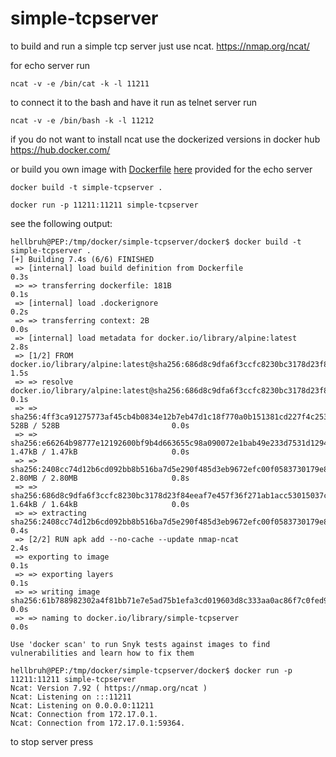 # simple-tcpserver

to build and run a simple tcp server just use ncat. https://nmap.org/ncat/

for echo server run

	ncat -v -e /bin/cat -k -l 11211

to connect it to the bash and have it run as telnet server run

	ncat -v -e /bin/bash -k -l 11212

if you do not want to install ncat use the dockerized versions in docker hub https://hub.docker.com/

or build you own image with [Dockerfile](./docker/Dockerfile) [here](./docker) provided for the echo server

	docker build -t simple-tcpserver .
	
	docker run -p 11211:11211 simple-tcpserver

see the following output:

	hellbruh@PEP:/tmp/docker/simple-tcpserver/docker$ docker build -t simple-tcpserver .
	[+] Building 7.4s (6/6) FINISHED
	 => [internal] load build definition from Dockerfile                                                               0.3s
	 => => transferring dockerfile: 181B                                                                               0.1s
	 => [internal] load .dockerignore                                                                                  0.2s
	 => => transferring context: 2B                                                                                    0.0s
	 => [internal] load metadata for docker.io/library/alpine:latest                                                   2.8s
	 => [1/2] FROM docker.io/library/alpine:latest@sha256:686d8c9dfa6f3ccfc8230bc3178d23f84eeaf7e457f36f271ab1acc5301  1.5s
	 => => resolve docker.io/library/alpine:latest@sha256:686d8c9dfa6f3ccfc8230bc3178d23f84eeaf7e457f36f271ab1acc5301  0.1s
	 => => sha256:4ff3ca91275773af45cb4b0834e12b7eb47d1c18f770a0b151381cd227f4c253 528B / 528B                         0.0s
	 => => sha256:e66264b98777e12192600bf9b4d663655c98a090072e1bab49e233d7531d1294 1.47kB / 1.47kB                     0.0s
	 => => sha256:2408cc74d12b6cd092bb8b516ba7d5e290f485d3eb9672efc00f0583730179e8 2.80MB / 2.80MB                     0.8s
	 => => sha256:686d8c9dfa6f3ccfc8230bc3178d23f84eeaf7e457f36f271ab1acc53015037c 1.64kB / 1.64kB                     0.0s
	 => => extracting sha256:2408cc74d12b6cd092bb8b516ba7d5e290f485d3eb9672efc00f0583730179e8                          0.4s
	 => [2/2] RUN apk add --no-cache --update nmap-ncat                                                                2.4s
	 => exporting to image                                                                                             0.1s
	 => => exporting layers                                                                                            0.1s
	 => => writing image sha256:61b788982302a4f81bb71e7e5ad75b1efa3cd019603d8c333aa0ac86f7c0fed9                       0.0s
	 => => naming to docker.io/library/simple-tcpserver                                                                0.0s

	Use 'docker scan' to run Snyk tests against images to find vulnerabilities and learn how to fix them
	
	hellbruh@PEP:/tmp/docker/simple-tcpserver/docker$ docker run -p 11211:11211 simple-tcpserver
	Ncat: Version 7.92 ( https://nmap.org/ncat )
	Ncat: Listening on :::11211
	Ncat: Listening on 0.0.0.0:11211
	Ncat: Connection from 172.17.0.1.
	Ncat: Connection from 172.17.0.1:59364.
	
to stop server press
